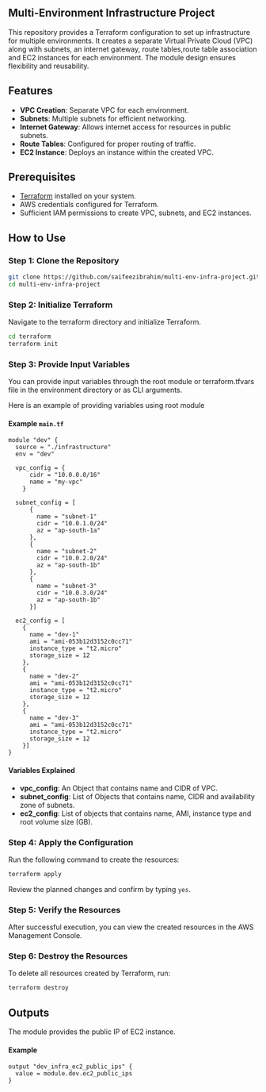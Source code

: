## Multi-Environment Infrastructure Project

This repository provides a Terraform configuration to set up infrastructure for multiple environments. It creates a separate Virtual Private Cloud (VPC) along with subnets, an internet gateway, route tables,route table association and EC2 instances for each environment. The module design ensures flexibility and reusability.

## Features

- **VPC Creation**: Separate VPC for each environment.
- **Subnets**: Multiple subnets for efficient networking.
- **Internet Gateway**: Allows internet access for resources in public subnets.
- **Route Tables**: Configured for proper routing of traffic.
- **EC2 Instance**: Deploys an instance within the created VPC.

## Prerequisites

- [Terraform](https://www.terraform.io/downloads.html) installed on your system.
- AWS credentials configured for Terraform.
- Sufficient IAM permissions to create VPC, subnets, and EC2 instances.

## How to Use

### Step 1: Clone the Repository

```bash
git clone https://github.com/saifeezibrahim/multi-env-infra-project.git
cd multi-env-infra-project
```

### Step 2: Initialize Terraform

Navigate to the terraform directory and initialize Terraform.

```bash
cd terraform
terraform init
```

### Step 3: Provide Input Variables

You can provide input variables through the root module or terraform.tfvars file in the environment directory or as CLI arguments.

Here is an example of providing variables using root module

#### Example `main.tf`

```hcl
module "dev" {
  source = "./infrastructure"
  env = "dev"

  vpc_config = {
      cidr = "10.0.0.0/16"
      name = "my-vpc"  
    }

  subnet_config = [
      {
        name = "subnet-1"
        cidr = "10.0.1.0/24"
        az = "ap-south-1a"
      },
      {
        name = "subnet-2"
        cidr = "10.0.2.0/24"
        az = "ap-south-1b"
      },
      {
        name = "subnet-3"
        cidr = "10.0.3.0/24"
        az = "ap-south-1b"
      }]

  ec2_config = [
    {
      name = "dev-1"
      ami = "ami-053b12d3152c0cc71"
      instance_type = "t2.micro"
      storage_size = 12
    },
    {
      name = "dev-2"
      ami = "ami-053b12d3152c0cc71"
      instance_type = "t2.micro"
      storage_size = 12
    },
    {
      name = "dev-3"
      ami = "ami-053b12d3152c0cc71"
      instance_type = "t2.micro"
      storage_size = 12
    }] 
}
```

#### Variables Explained
- **vpc_config**: An Object that contains name and CIDR of VPC.
- **subnet_config**: List of Objects that contains name, CIDR and availability zone of subnets.
- **ec2_config**: List of objects that contains name, AMI, instance type and root volume size (GB).


### Step 4: Apply the Configuration

Run the following command to create the resources:

```bash
terraform apply
```

Review the planned changes and confirm by typing `yes`.

### Step 5: Verify the Resources

After successful execution, you can view the created resources in the AWS Management Console.

### Step 6: Destroy the Resources

To delete all resources created by Terraform, run:

```bash
terraform destroy
```

## Outputs

The module provides the public IP of EC2 instance.

#### Example 
```hcl
output "dev_infra_ec2_public_ips" {
  value = module.dev.ec2_public_ips
}
```

